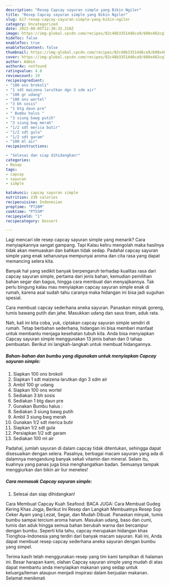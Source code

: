 ```yaml
---
description: "Resep Capcay sayuran simple yang Bikin Ngiler"
title: "Resep Capcay sayuran simple yang Bikin Ngiler"
slug: 617-resep-capcay-sayuran-simple-yang-bikin-ngiler
category: Uncategorized
date: 2022-08-05T12:30:32.210Z
image: https://img-global.cpcdn.com/recipes/82c48b33514d6ca9/680x482cq70/capcay-sayuran-simple-foto-resep-utama.jpg
hideToc: false
enableToc: true
enableTocContent: false
thumbnail: https://img-global.cpcdn.com/recipes/82c48b33514d6ca9/680x482cq70/capcay-sayuran-simple-foto-resep-utama.jpg
cover: https://img-global.cpcdn.com/recipes/82c48b33514d6ca9/680x482cq70/capcay-sayuran-simple-foto-resep-utama.jpg
author: Admin
authorAv: notfound
ratingvalue: 4.8
reviewcount: 19
recipeingredient:
- "100 ons brokoli"
- "1 sdt maizena larutkan dgn 3 sdm air"
- "100 gr udang"
- "100 ons wortel"
- "3 bh sosis"
- "1 btg daun pre"
- " Bumbu halus "
- "3 siung bawg putih"
- "3 siung bwg merah"
- "1/2 sdt merica butir"
- "1/2 sdt gula"
- "1/2 sdt garam"
- "100 ml air"
recipeinstructions:

- "Selesai dan siap dihidangkan!"
categories:
- Resep
tags:
- capcay
- sayuran
- simple

katakunci: capcay sayuran simple 
nutrition: 239 calories
recipecuisine: Indonesian
preptime: "PT20M"
cooktime: "PT55M"
recipeyield: "1"
recipecategory: Dessert

---
```



Lagi mencari ide resep capcay sayuran simple yang menarik? Cara menyiapkannya sangat gampang. Tapi Kalau keliru mengolah maka hasilnya tidak akan memuaskan dan bahkan tidak sedap. Padahal capcay sayuran simple yang enak seharusnya mempunyai aroma dan cita rasa yang dapat memancing selera kita.


Banyak hal yang sedikit banyak berpengaruh terhadap kualitas rasa dari capcay sayuran simple, pertama dari jenis bahan, kemudian pemilihan bahan segar dan bagus, hingga cara membuat dan menyajikannya. Tak perlu bingung kalau mau menyiapkan capcay sayuran simple enak di rumah, karena asal sudah tahu caranya maka hidangan ini bisa jadi suguhan spesial.

Cara membuat capcay sederhana aneka sayuran. Panaskan minyak goreng, tumis bawang putih dan jahe. Masukkan udang dan saus tiram, aduk rata.


Nah, kali ini kita coba, yuk, ciptakan capcay sayuran simple sendiri di rumah. Tetap berbahan sederhana, hidangan ini bisa memberi manfaat untuk membantu menjaga kesehatan tubuh kita. Anda bisa menyiapkan Capcay sayuran simple menggunakan 13 jenis bahan dan 0 tahap pembuatan. Berikut ini langkah-langkah untuk membuat hidangannya.

<!--inarticleads1-->

##### Bahan-bahan dan bumbu yang digunakan untuk menyiapkan Capcay sayuran simple:

1. Siapkan 100 ons brokoli
1. Siapkan 1 sdt maizena larutkan dgn 3 sdm air
1. Ambil 100 gr udang
1. Siapkan 100 ons wortel
1. Sediakan 3 bh sosis
1. Sediakan 1 btg daun pre
1. Gunakan  Bumbu halus :
1. Sediakan 3 siung bawg putih
1. Ambil 3 siung bwg merah
1. Gunakan 1/2 sdt merica butir
1. Siapkan 1/2 sdt gula
1. Persiapkan 1/2 sdt garam
1. Sediakan 100 ml air


Padahal, jumlah sayuran di dalam capcay tidak ditentukan, sehingga dapat disesuaikan dengan selera. Pasalnya, berbagai macam sayuran yang ada di dalamnya mengandung banyak sekali vitamin dan mineral. Selain itu, kuahnya yang panas juga bisa menghangatkan badan. Semuanya tampak menggiurkan dan bikin air liur menetes! 

<!--inarticleads2-->

##### Cara memasak Capcay sayuran simple:


1. Selesai dan siap dihidangkan!

Cara Membuat Capcay Kuah Seafood: BACA JUGA: Cara Membuat Gudeg Kering Khas Jogja, Berikut Ini Resep dan Langkah Membuatnya Resep Sop Ceker Ayam yang Lezat, Segar, dan Mudah Dibuat. Panaskan minyak, tumis bumbu sampai tercium aroma harum. Masukan udang, baso dan cumi, tumis dan aduk hingga semua bahan berubah warna dan bercampur dengan bumbu. Seperti kita tahu, capcay merupakan hidangan khas Tionghoa-Indonesia yang terdiri dari banyak macam sayuran. Kali ini, Anda dapat membuat resep capcay sederhana aneka sayuran dengan bumbu yang simpel. 

Terima kasih telah menggunakan resep yang tim kami tampilkan di halaman ini. Besar harapan kami, olahan Capcay sayuran simple yang mudah di atas dapat membantu anda menyiapkan makanan yang sedap untuk keluarga/teman ataupun menjadi inspirasi dalam berjualan makanan. Selamat menikmati
